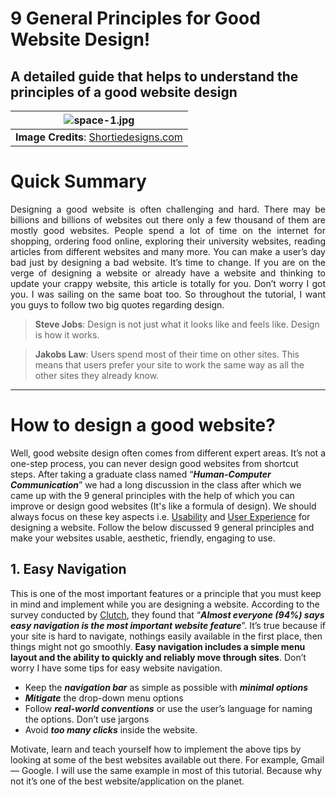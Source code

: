 # 9 General Principles for Good Website Design!

## A detailed guide that helps to understand the principles of a good website design

| ![space-1.jpg](https://miro.medium.com/max/1050/1*klxgZYyS4C_L2ZWrvgTw_g.png) | 
|:--:| 
| **Image Credits**: [Shortiedesigns.com](https://shortiedesigns.com/blog/10-top-principles-effective-web-design/) |


# Quick Summary

<p align = "justify">Designing a good website is often challenging and hard. There may be billions and billions of websites out there only a few thousand of them are mostly good websites. People spend a lot of time on the internet for shopping, ordering food online, exploring their university websites, reading articles from different websites and many more. You can make a user’s day bad just by designing a bad website. It’s time to change. If you are on the verge of designing a website or already have a website and thinking to update your crappy website, this article is totally for you. Don’t worry I got you. I was sailing on the same boat too. So throughout the tutorial, I want you guys to follow two big quotes regarding design.</p>

> **Steve Jobs**: Design is not just what it looks like and feels like. Design is how it works.

> **Jakobs Law**: Users spend most of their time on other sites. This means that users prefer your site to work the same way as all the other sites they already know.

---


# How to design a good website?
Well, good website design often comes from different expert areas. It’s not a one-step process, you can never design good websites from shortcut steps. After taking a graduate class named “***Human-Computer Communication***” we had a long discussion in the class after which we came up with the 9 general principles with the help of which you can improve or design good websites (It's like a formula of design). We should always focus on these key aspects i.e. [Usability](https://www.interaction-design.org/literature/topics/usability) and [User Experience](https://www.interaction-design.org/literature/topics/ux-design) for designing a website. Follow the below discussed 9 general principles and make your websites usable, aesthetic, friendly, engaging to use.

## 1. Easy Navigation
This is one of the most important features or a principle that you must keep in mind and implement while you are designing a website. According to the survey conducted by [Clutch](https://clutch.co/web-designers/resources/top-6-website-features-people-value), they found that “***Almost everyone (94%) says easy navigation is the most important website feature***”. It’s true because if your site is hard to navigate, nothings easily available in the first place, then things might not go smoothly. **Easy navigation includes a simple menu layout and the ability to quickly and reliably move through sites**. Don’t worry I have some tips for easy website navigation.

* Keep the ***navigation bar*** as simple as possible with ***minimal options***
* ***Mitigate*** the drop-down menu options
* Follow ***real-world conventions*** or use the user’s language for naming the options. Don’t use jargons
* Avoid ***too many clicks*** inside the website.

Motivate, learn and teach yourself how to implement the above tips by looking at some of the best websites available out there. For example, Gmail — Google. I will use the same example in most of this tutorial. Because why not it’s one of the best website/application on the planet.
